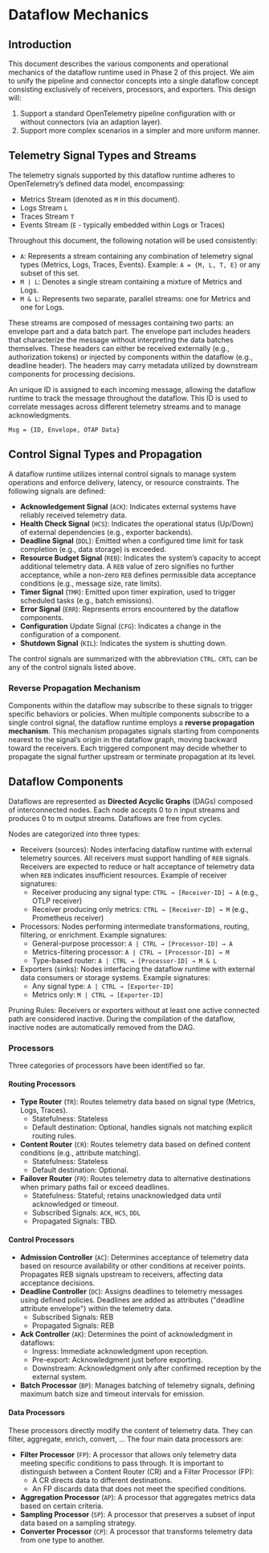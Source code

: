 # Dataflow Mechanics

## Introduction

This document describes the various components and operational mechanics of the dataflow runtime used in Phase 2 of this
project. We aim to unify the pipeline and connector concepts into a single dataflow concept consisting exclusively of
receivers, processors, and exporters. This design will:

1. Support a standard OpenTelemetry pipeline configuration with or without connectors (via an adaption layer).
2. Support more complex scenarios in a simpler and more uniform manner.

## Telemetry Signal Types and Streams

The telemetry signals supported by this dataflow runtime adheres to OpenTelemetry’s defined data model, encompassing:

- Metrics Stream (denoted as `M` in this document).
- Logs Stream `L`
- Traces Stream `T`
- Events Stream (`E` - typically embedded within Logs or Traces)

Throughout this document, the following notation will be used consistently:

- `A`: Represents a stream containing any combination of telemetry signal types (Metrics, Logs, Traces, Events).
  Example: `A = {M, L, T, E}` or any subset of this set.
- `M | L`: Denotes a single stream containing a mixture of Metrics and Logs.
- `M & L`: Represents two separate, parallel streams: one for Metrics and one for Logs.

These streams are composed of messages containing two parts: an envelope part and a data batch part. The envelope part
includes headers that characterize the message without interpreting the data batches themselves. These headers can
either be received externally (e.g., authorization tokens) or injected by components within the dataflow (e.g., deadline
header). The headers may carry metadata utilized by downstream components for processing decisions.

An unique ID is assigned to each incoming message, allowing the dataflow runtime to track the message throughout the
dataflow. This ID is used to correlate messages across different telemetry streams and to manage acknowledgments.

`Msg = {ID, Envelope, OTAP Data}`

## Control Signal Types and Propagation

A dataflow runtime utilizes internal control signals to manage system operations and enforce delivery, latency, or
resource constraints. The following signals are defined:

- **Acknowledgement Signal** (`ACK`): Indicates external systems have reliably received telemetry data.
- **Health Check Signal** (`HCS`): Indicates the operational status (Up/Down) of external dependencies (e.g., exporter
  backends).
- **Deadline Signal** (`DDL`): Emitted when a configured time limit for task completion (e.g., data storage) is exceeded.
- **Resource Budget Signal** (`REB`): Indicates the system’s capacity to accept additional telemetry data. A `REB` value
  of zero signifies no further acceptance, while a non-zero `REB` defines permissible data acceptance conditions (e.g.,
  message size, rate limits).
- **Timer Signal** (`TMR`): Emitted upon timer expiration, used to trigger scheduled tasks (e.g., batch emissions).
- **Error Signal** (`ERR`): Represents errors encountered by the dataflow components.
- **Configuration** Update Signal (`CFG`): Indicates a change in the configuration of a component.
- **Shutdown Signal** (`KIL`): Indicates the system is shutting down.

The control signals are summarized with the abbreviation `CTRL`. `CRTL` can be any of the control signals listed above.

### Reverse Propagation Mechanism

Components within the dataflow may subscribe to these signals to trigger specific behaviors or policies. When multiple
components subscribe to a single control signal, the dataflow runtime employs a **reverse propagation mechanism**. This
mechanism propagates signals starting from components nearest to the signal’s origin in the dataflow graph, moving
backward toward the receivers. Each triggered component may decide whether to propagate the signal further upstream or
terminate propagation at its level.

## Dataflow Components

Dataflows are represented as **Directed Acyclic Graphs** (DAGs) composed of interconnected nodes. Each node accepts 0 to n
input streams and produces 0 to m output streams. Dataflows are free from cycles.

Nodes are categorized into three types:

- Receivers (sources): Nodes interfacing dataflow runtime with external telemetry sources. All receivers must support
  handling of `REB` signals. Receivers are expected to reduce or halt acceptance of telemetry data when `REB` indicates
  insufficient resources. Example of receiver signatures:
  - Receiver producing any signal type: `CTRL → [Receiver-ID] → A` (e.g., OTLP receiver)
  - Receiver producing only metrics: `CTRL → [Receiver-ID] → M` (e.g., Prometheus receiver)
- Processors: Nodes performing intermediate transformations, routing, filtering, or enrichment. Example signatures:
  - General-purpose processor: `A | CTRL → [Processor-ID] → A`
  - Metrics-filtering processor: `A | CTRL → [Processor-ID] → M`
  - Type-based router: `A | CTRL → [Processor-ID] → M & L`
- Exporters (sinks): Nodes interfacing the dataflow runtime with external data consumers or storage systems. Example
  signatures:
  - Any signal type: `A | CTRL → [Exporter-ID]`
  - Metrics only: `M | CTRL → [Exporter-ID]`

Pruning Rules:
Receivers or exporters without at least one active connected path are considered inactive. During the compilation of the
dataflow, inactive nodes are automatically removed from the DAG.

### Processors

Three categories of processors have been identified so far.

#### Routing Processors

- **Type Router** (`TR`): Routes telemetry data based on signal type (Metrics, Logs, Traces).
  - Statefulness: Stateless
  - Default destination: Optional, handles signals not matching explicit routing rules.
- **Content Router** (`CR`): Routes telemetry data based on defined content conditions (e.g., attribute matching).
  - Statefulness: Stateless
  - Default destination: Optional.
- **Failover Router** (`FR`): Routes telemetry data to alternative destinations when primary paths fail or exceed deadlines.
  - Statefulness: Stateful; retains unacknowledged data until acknowledged or timeout.
  - Subscribed Signals: `ACK`, `HCS`, `DDL`
  - Propagated Signals: TBD.

#### Control Processors

- **Admission Controller** (`AC`): Determines acceptance of telemetry data based on resource availability or other conditions
  at receiver points. Propagates REB signals upstream to receivers, affecting data acceptance decisions.
- **Deadline Controller** (`DC`): Assigns deadlines to telemetry messages using defined policies. Deadlines are added as
  attributes ("deadline attribute envelope") within the telemetry data.
  - Subscribed Signals: REB
  - Propagated Signals: REB
- **Ack Controller** (`AK`): Determines the point of acknowledgment in dataflows:
  - Ingress: Immediate acknowledgment upon reception.
  - Pre-export: Acknowledgment just before exporting.
  - Downstream: Acknowledgment only after confirmed reception by the external system.
- **Batch Processor** (`BP`): Manages batching of telemetry signals, defining maximum batch size and timeout intervals for
  emission.

#### Data Processors

These processors directly modify the content of telemetry data. They can filter, aggregate, enrich, convert, ... The 
four main data processors are:
- **Filter Processor** (`FP`): A processor that allows only telemetry data meeting specific conditions to pass through. It is
  important to distinguish between a Content Router (CR) and a Filter Processor (FP):
  - A CR directs data to different destinations.
  - An FP discards data that does not meet the specified conditions.
- **Aggregation Processor** (`AP`): A processor that aggregates metrics data based on certain criteria.
- **Sampling Processor** (`SP`): A processor that preserves a subset of input data based on a sampling strategy.
- **Converter Processor** (`CP`): A processor that transforms telemetry data from one type to another.
